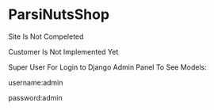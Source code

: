 # ParsiNutsShop

Site Is Not Compeleted

Customer Is Not Implemented Yet

Super User For Login to Django Admin Panel To See Models:

  username:admin
  
  password:admin

